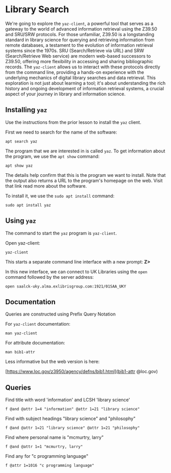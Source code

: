 # Library Search

We're going to explore the `yaz-client`,
a powerful tool that serves
as a gateway to the
world of advanced information retrieval
using the Z39.50 and SRU/SRW protocols.
For those unfamiliar,
Z39.50 is a longstanding standard
in library science for
querying and retrieving information
from remote databases,
a testament to the evolution of
information retrieval systems since the 1970s.
SRU (Search/Retrieve via URL) and
SRW (Search/Retrieve Web service)
are modern web-based successors to Z39.50,
offering more flexibility
in accessing and sharing bibliographic records.
The `yaz-client` allows us to interact
with these protocols
directly from the command line,
providing a hands-on experience
with the underlying mechanics of
digital library searches and data retrieval.
This exploration is not
just about learning a tool;
it's about understanding the
rich history and ongoing development
of information retrieval systems,
a crucial aspect of your journey
in library and information science.

## Installing `yaz`

Use the instructions
from the prior lesson
to install the `yaz` client.

First we need to search
for the name of the software:

```
apt search yaz
```

The program that we are
interested in is called `yaz`.
To get information about the program,
we use the `apt show` command:

```
apt show yaz
```

The details help confirm
that this is the program
we want to install.
Note that the output also
returns a URL to the program's
homepage on the web.
Visit that link
read more about the software.

To install it,
we use the `sudo apt install` command:

```
sudo apt install yaz
```

## Using `yaz`

The command to start
the `yaz` program is
`yaz-client`.

Open yaz-client:

```
yaz-client
```

This starts a separate command line
interface with a new prompt: **Z>**

In this new interface,
we can connect to UK Libraries using
the `open` command followed by the
server address:

```
open saalck-uky.alma.exlibrisgroup.com:1921/01SAA_UKY
```

## Documentation

Queries are constructed using Prefix Query Notation

For `yaz-client` documentation:

```
man yaz-client
```

For attribute documentation:

```
man bib1-attr
```

Less informative but the web version is here:

[https://www.loc.gov/z3950/agency/defns/bib1.html](bib1-attr @loc.gov)

## Queries

Find title with word 'information' and LCSH 'library science'

```
f @and @attr 1=4 "information" @attr 1=21 "library science"
```

Find with subject headings "library science" and "philosophy"

```
f @and @attr 1=21 "library science" @attr 1=21 "philosophy"
```

Find where personal name is "mcmurtry, larry"

```
f @and @attr 1=1 "mcmurtry, larry"
```

Find any for "c programming language"

```
f @attr 1=1016 "c programming language"
```


